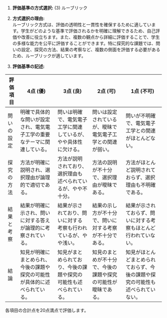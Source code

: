 1. **評価基準の方式選択:** (3) ルーブリック

2. **方式選択の理由:**  
ルーブリック方式は、評価の透明性と一貫性を確保するために適しています。学生がどのような基準で評価されるかを明確に理解できるため、自己評価や改善に役立ちます。また、複数の観点から詳細に評価することで、学生の多様な能力を公平に評価することができます。特に探究的な課題では、問いの設定、探究の方法、結果の考察など、複数の側面を評価する必要があるため、ルーブリックが適しています。

3. **評価基準の記述:**

| 評価項目         | 4点 (優)                                                                 | 3点 (良)                                                               | 2点 (可)                                                               | 1点 (不可)                                                             |
|------------------|--------------------------------------------------------------------------|------------------------------------------------------------------------|------------------------------------------------------------------------|------------------------------------------------------------------------|
| 問いの設定       | 明確で具体的な問いが設定され、電気電子工学の重要なテーマに関連している。 | 問いは明確で、電気電子工学に関連しているが、やや具体性に欠ける。       | 問いは設定されているが、曖昧で電気電子工学との関連が弱い。           | 問いが不明確で、電気電子工学との関連がほとんどない。                 |
| 探究の方法       | 方法が明確に説明され、選択理由が論理的で適切である。                     | 方法が説明されており、選択理由も述べられているが、やや不十分。         | 方法の説明が不十分で、選択理由が曖昧である。                         | 方法がほとんど説明されておらず、選択理由も不明確である。             |
| 結果と考察       | 結果が明確に示され、問いに対する答えが論理的に考察されている。           | 結果が示されており、問いに対する考察も行われているが、やや浅い。       | 結果の示し方が不十分で、問いに対する考察が不十分である。             | 結果が示されておらず、問いに対する考察もほとんど行われていない。     |
| 結論             | 知見が明確にまとめられ、今後の課題や探究の可能性が具体的に述べられている。 | 知見がまとめられており、今後の課題や探究の可能性も述べられている。   | 知見のまとめが不十分で、今後の課題や探究の可能性が曖昧である。       | 知見がほとんどまとめられておらず、今後の課題や探究の可能性も述べられていない。 |

各項目の合計点を20点満点で評価します。